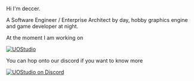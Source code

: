 Hi I'm deccer. 

A Software Engineer / Enterprise Architect by day, hobby graphics engine and game developer at night.

At the moment I am working on

[![UOStudio](https://github.com/deccer/UOStudio/blob/main/assets/client/splashscreen.png?raw=true)](https://uo.studio)

You can hop onto our discord if you want to know more

[![UOStudio on Discord](https://github.com/deccer/UOStudio/blob/develop/assets/github/discord.png?raw=true)](https://discord.gg/tYeZh3f)
